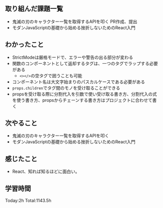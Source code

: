 ## 取り組んだ課題一覧

- 鬼滅の刃のキャラクター一覧を取得するAPIを叩く PR作成、提出
- モダンJavaScriptの基礎から始める挫折しないためのReact入門 

## わかったこと

- StrictModeは厳格モードで、エラーや警告の出る部分が変わる
- 関数のコンポーネントとして返却するタグは、一つのタグでラップする必要がある
  - `<></>`の空タグで囲うことも可能
- コンポーネント名は大文字始まりのパスカルケースである必要がある
- `props.children`でタグ間のモノを受け取ることができる
- propsを受け取る際に分割代入を引数で使い受け取る書き方、分割代入の式を使う書き方、propsからチェーンする書き方はプロジェクトに合わせて書く

## 次やること

- 鬼滅の刃のキャラクター一覧を取得するAPIを叩く
- モダンJavaScriptの基礎から始める挫折しないためのReact入門

## 感じたこと

- React、知れば知るほどに面白い。
 
## 学習時間

Today:2h
Total:1143.5h
